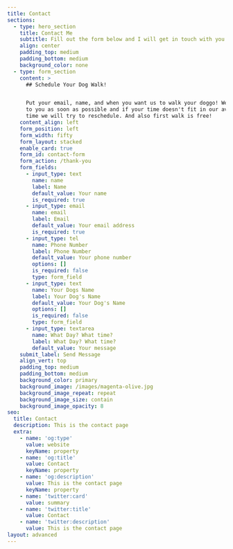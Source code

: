 ```yaml
---
title: Contact
sections:
  - type: hero_section
    title: Contact Me
    subtitle: Fill out the form below and I will get in touch with you shortly.
    align: center
    padding_top: medium
    padding_bottom: medium
    background_color: none
  - type: form_section
    content: >
      ## Schedule Your Dog Walk!


      Put your email, name, and when you want us to walk your doggo! We will get
      to you as soon as possible and if your time doesn't fit in our avalible
      time we will try to reschedule. And also first walk is free!
    content_align: left
    form_position: left
    form_width: fifty
    form_layout: stacked
    enable_card: true
    form_id: contact-form
    form_action: /thank-you
    form_fields:
      - input_type: text
        name: name
        label: Name
        default_value: Your name
        is_required: true
      - input_type: email
        name: email
        label: Email
        default_value: Your email address
        is_required: true
      - input_type: tel
        name: Phone Number
        label: Phone Number
        default_value: Your phone number
        options: []
        is_required: false
        type: form_field
      - input_type: text
        name: Your Dogs Name
        label: Your Dog's Name
        default_value: Your Dog's Name
        options: []
        is_required: false
        type: form_field
      - input_type: textarea
        name: What Day? What time?
        label: What Day? What time?
        default_value: Your message
    submit_label: Send Message
    align_vert: top
    padding_top: medium
    padding_bottom: medium
    background_color: primary
    background_image: /images/magenta-olive.jpg
    background_image_repeat: repeat
    background_image_size: contain
    background_image_opacity: 8
seo:
  title: Contact
  description: This is the contact page
  extra:
    - name: 'og:type'
      value: website
      keyName: property
    - name: 'og:title'
      value: Contact
      keyName: property
    - name: 'og:description'
      value: This is the contact page
      keyName: property
    - name: 'twitter:card'
      value: summary
    - name: 'twitter:title'
      value: Contact
    - name: 'twitter:description'
      value: This is the contact page
layout: advanced
---
```

